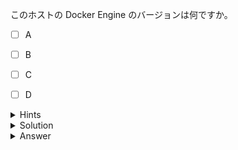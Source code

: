 このホストの Docker Engine のバージョンは何ですか。

- [ ] A
- [ ] B
- [ ] C
- [ ] D


<details>
  <summary>Hints</summary>
  
  `docker version`コマンドを使用します。

</details>

<details>
  <summary>Solution</summary>

  `docker version` コマンドを実行し、Server セクションの Engine の Version を確認します。

</details>

<details>
  <summary>Answer</summary>
  
  20.0.5

</details>

